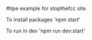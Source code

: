 #tipe example for stopthefcc site

To install packages 
'npm start'

To run in dev 
'npm run dev:start'